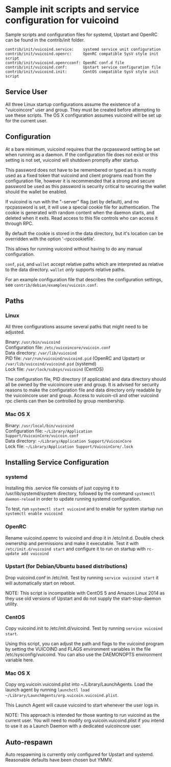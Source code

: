 Sample init scripts and service configuration for vuicoind
==========================================================

Sample scripts and configuration files for systemd, Upstart and OpenRC
can be found in the contrib/init folder.

    contrib/init/vuicoind.service:    systemd service unit configuration
    contrib/init/vuicoind.openrc:     OpenRC compatible SysV style init script
    contrib/init/vuicoind.openrcconf: OpenRC conf.d file
    contrib/init/vuicoind.conf:       Upstart service configuration file
    contrib/init/vuicoind.init:       CentOS compatible SysV style init script

Service User
---------------------------------

All three Linux startup configurations assume the existence of a "vuicoincore" user
and group.  They must be created before attempting to use these scripts.
The OS X configuration assumes vuicoind will be set up for the current user.

Configuration
---------------------------------

At a bare minimum, vuicoind requires that the rpcpassword setting be set
when running as a daemon.  If the configuration file does not exist or this
setting is not set, vuicoind will shutdown promptly after startup.

This password does not have to be remembered or typed as it is mostly used
as a fixed token that vuicoind and client programs read from the configuration
file, however it is recommended that a strong and secure password be used
as this password is security critical to securing the wallet should the
wallet be enabled.

If vuicoind is run with the "-server" flag (set by default), and no rpcpassword is set,
it will use a special cookie file for authentication. The cookie is generated with random
content when the daemon starts, and deleted when it exits. Read access to this file
controls who can access it through RPC.

By default the cookie is stored in the data directory, but it's location can be overridden
with the option '-rpccookiefile'.

This allows for running vuicoind without having to do any manual configuration.

`conf`, `pid`, and `wallet` accept relative paths which are interpreted as
relative to the data directory. `wallet` *only* supports relative paths.

For an example configuration file that describes the configuration settings,
see `contrib/debian/examples/vuicoin.conf`.

Paths
---------------------------------

### Linux

All three configurations assume several paths that might need to be adjusted.

Binary:              `/usr/bin/vuicoind`  
Configuration file:  `/etc/vuicoincore/vuicoin.conf`  
Data directory:      `/var/lib/vuicoind`  
PID file:            `/var/run/vuicoind/vuicoind.pid` (OpenRC and Upstart) or `/var/lib/vuicoind/vuicoind.pid` (systemd)  
Lock file:           `/var/lock/subsys/vuicoind` (CentOS)  

The configuration file, PID directory (if applicable) and data directory
should all be owned by the vuicoincore user and group.  It is advised for security
reasons to make the configuration file and data directory only readable by the
vuicoincore user and group.  Access to vuicoin-cli and other vuicoind rpc clients
can then be controlled by group membership.

### Mac OS X

Binary:              `/usr/local/bin/vuicoind`  
Configuration file:  `~/Library/Application Support/VuicoinCore/vuicoin.conf`  
Data directory:      `~/Library/Application Support/VuicoinCore`  
Lock file:           `~/Library/Application Support/VuicoinCore/.lock`  

Installing Service Configuration
-----------------------------------

### systemd

Installing this .service file consists of just copying it to
/usr/lib/systemd/system directory, followed by the command
`systemctl daemon-reload` in order to update running systemd configuration.

To test, run `systemctl start vuicoind` and to enable for system startup run
`systemctl enable vuicoind`

### OpenRC

Rename vuicoind.openrc to vuicoind and drop it in /etc/init.d.  Double
check ownership and permissions and make it executable.  Test it with
`/etc/init.d/vuicoind start` and configure it to run on startup with
`rc-update add vuicoind`

### Upstart (for Debian/Ubuntu based distributions)

Drop vuicoind.conf in /etc/init.  Test by running `service vuicoind start`
it will automatically start on reboot.

NOTE: This script is incompatible with CentOS 5 and Amazon Linux 2014 as they
use old versions of Upstart and do not supply the start-stop-daemon utility.

### CentOS

Copy vuicoind.init to /etc/init.d/vuicoind. Test by running `service vuicoind start`.

Using this script, you can adjust the path and flags to the vuicoind program by
setting the VUICOIND and FLAGS environment variables in the file
/etc/sysconfig/vuicoind. You can also use the DAEMONOPTS environment variable here.

### Mac OS X

Copy org.vuicoin.vuicoind.plist into ~/Library/LaunchAgents. Load the launch agent by
running `launchctl load ~/Library/LaunchAgents/org.vuicoin.vuicoind.plist`.

This Launch Agent will cause vuicoind to start whenever the user logs in.

NOTE: This approach is intended for those wanting to run vuicoind as the current user.
You will need to modify org.vuicoin.vuicoind.plist if you intend to use it as a
Launch Daemon with a dedicated vuicoincore user.

Auto-respawn
-----------------------------------

Auto respawning is currently only configured for Upstart and systemd.
Reasonable defaults have been chosen but YMMV.
